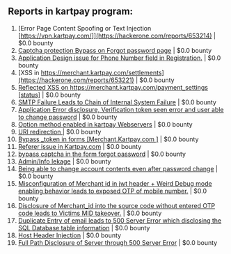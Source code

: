 ## Reports in kartpay program:
1. [Error Page Content Spoofing or Text Injection [https://vpn.kartpay.com/]](https://hackerone.com/reports/653214) | $0.0 bounty
2. [Captcha protection Bypass on Forgot password page](https://hackerone.com/reports/642498) | $0.0 bounty
3. [Application Design issue for Phone Number field in Registration.](https://hackerone.com/reports/642847) | $0.0 bounty
4. [XSS in https://merchant.kartpay.com/settlements](https://hackerone.com/reports/653221) | $0.0 bounty
5. [Reflected XSS on https://merchant.kartpay.com/payment_settings [status]](https://hackerone.com/reports/643537) | $0.0 bounty
6. [SMTP Failure Leads to Chain of Internal System Failure](https://hackerone.com/reports/642488) | $0.0 bounty
7. [Application Error disclosure, Verification token seen error and user able to change password](https://hackerone.com/reports/642494) | $0.0 bounty
8. [Option method enabled in kartpay Webservers](https://hackerone.com/reports/642862) | $0.0 bounty
9. [URl redirection ](https://hackerone.com/reports/642876) | $0.0 bounty
10. [Bypass _token in forms [Merchant.Kartpay.com ]](https://hackerone.com/reports/642643) | $0.0 bounty
11. [Referer issue in Kartpay.com](https://hackerone.com/reports/683925) | $0.0 bounty
12. [bypass captcha in the form forgot password](https://hackerone.com/reports/700075) | $0.0 bounty
13. [Admin/Info lekage](https://hackerone.com/reports/964315) | $0.0 bounty
14. [Being able to change account contents even after password change](https://hackerone.com/reports/662108) | $0.0 bounty
15. [Misconfiguration of Merchant id in jwt header + Weird Debug mode enabling behavior leads to exposed OTP of mobile number.](https://hackerone.com/reports/1080901) | $0.0 bounty
16. [Disclosure of Merchant_id into the source code without entered OTP code leads to Victims MID takeover.](https://hackerone.com/reports/1082288) | $0.0 bounty
17. [Duplicate Entry of email leads to 500 Server Error which disclosing the SQL Database table information](https://hackerone.com/reports/1082891) | $0.0 bounty
18. [Host Header Injection](https://hackerone.com/reports/1098948) | $0.0 bounty
19. [Full Path Disclosure of Server through 500 Server Error](https://hackerone.com/reports/1082521) | $0.0 bounty